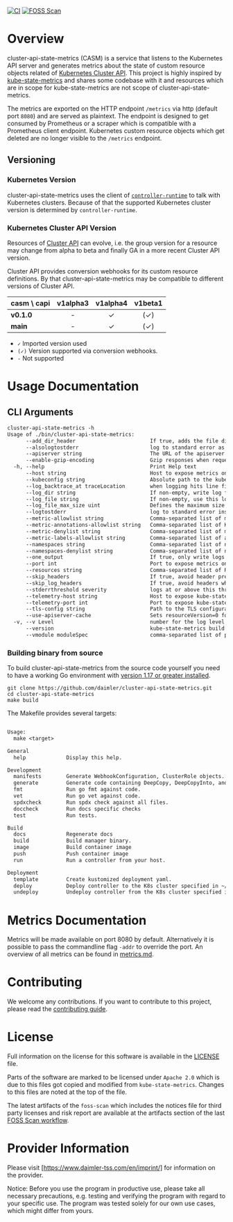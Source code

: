 <!-- SPDX-License-Identifier: MIT -->

[![CI](https://github.com/Daimler/cluster-api-state-metrics/actions/workflows/ci.yaml/badge.svg)](https://github.com/Daimler/cluster-api-state-metrics/actions/workflows/ci.yaml)
[![FOSS Scan](https://github.com/Daimler/cluster-api-state-metrics/actions/workflows/foss.yaml/badge.svg)](https://github.com/Daimler/cluster-api-state-metrics/actions/workflows/foss.yaml)

# Overview

cluster-api-state-metrics (CASM) is a service that listens to the Kubernetes API server and generates metrics about the state of custom resource objects related of [Kubernetes Cluster API].
This project is highly inspired by [kube-state-metrics] and shares some codebase with it and resources which are in scope for kube-state-metrics are not scope of cluster-api-state-metrics.

The metrics are exported on the HTTP endpoint `/metrics` via http (default port `8080`) and are served as plaintext.
The endpoint is designed to get consumed by Prometheus or a scraper which is compatible with a Prometheus client endpoint.
Kubernetes custom resource objects which get deleted are no longer visible to the `/metrics` endpoint.

[Kubernetes Cluster API]: https://cluster-api.sigs.k8s.io/
[kube-state-metrics]: https://github.com/kubernetes/kube-state-metrics

## Versioning

### Kubernetes Version

cluster-api-state-metrics uses the client of [`controller-runtime`] to talk with Kubernetes
clusters.
Because of that the supported Kubernetes cluster version is determined by `controller-runtime`.

[`controller-runtime`]: https://github.com/kubernetes-sigs/controller-runtime

### Kubernetes Cluster API Version

Resources of [Cluster API] can evolve, i.e. the group version for a resource may
change from alpha to beta and finally GA in a more recent Cluster API version.

Cluster API provides conversion webhooks for its custom resource definitions.
By that cluster-api-state-metrics may be compatible to different versions of Cluster API.

| casm \ capi | **v1alpha3** | **v1alpha4** | **v1beta1** |
|-------------|:------------:|:------------:|:-----------:|
| **v0.1.0**  |      -       |      ✓       |     (✓)     |
| **main**    |      -       |      ✓       |     (✓)     |

- `✓` Imported version used
- `(✓)` Version supported via conversion webhooks.
- `-` Not supported

[Cluster API]: https://github.com/kubernetes-sigs/cluster-api

# Usage Documentation

## CLI Arguments

[embedmd]:# (./help.txt)
```txt
cluster-api-state-metrics -h
Usage of ./bin/cluster-api-state-metrics:
      --add_dir_header                        If true, adds the file directory to the header of the log messages
      --alsologtostderr                       log to standard error as well as files
      --apiserver string                      The URL of the apiserver to use
      --enable-gzip-encoding                  Gzip responses when requested by clients via 'Accept-Encoding: gzip' header.
  -h, --help                                  Print Help text
      --host string                           Host to expose metrics on. (default "::")
      --kubeconfig string                     Absolute path to the kubeconfig file
      --log_backtrace_at traceLocation        when logging hits line file:N, emit a stack trace (default :0)
      --log_dir string                        If non-empty, write log files in this directory
      --log_file string                       If non-empty, use this log file
      --log_file_max_size uint                Defines the maximum size a log file can grow to. Unit is megabytes. If the value is 0, the maximum file size is unlimited. (default 1800)
      --logtostderr                           log to standard error instead of files (default true)
      --metric-allowlist string               Comma-separated list of metrics to be exposed. This list comprises of exact metric names and/or regex patterns. The allowlist and denylist are mutually exclusive.
      --metric-annotations-allowlist string   Comma-separated list of Kubernetes annotations keys that will be used in the resource' labels metric. By default the metric contains only name and namespace labels. To include additional annotations provide a list of resource names in their plural form and Kubernetes annotation keys you would like to allow for them (Example: '=namespaces=[kubernetes.io/team,...],pods=[kubernetes.io/team],...)'. A single '*' can be provided per resource instead to allow any annotations, but that has severe performance implications (Example: '=pods=[*]').
      --metric-denylist string                Comma-separated list of metrics not to be enabled. This list comprises of exact metric names and/or regex patterns. The allowlist and denylist are mutually exclusive.
      --metric-labels-allowlist string        Comma-separated list of additional Kubernetes label keys that will be used in the resource' labels metric. By default the metric contains only name and namespace labels. To include additional labels provide a list of resource names in their plural form and Kubernetes label keys you would like to allow for them (Example: '=namespaces=[k8s-label-1,k8s-label-n,...],pods=[app],...)'. A single '*' can be provided per resource instead to allow any labels, but that has severe performance implications (Example: '=pods=[*]').
      --namespaces string                     Comma-separated list of namespaces to be enabled. Defaults to ""
      --namespaces-denylist string            Comma-separated list of namespaces not to be enabled. If namespaces and namespaces-denylist are both set, only namespaces that are excluded in namespaces-denylist will be used.
      --one_output                            If true, only write logs to their native severity level (vs also writing to each lower severity level)
      --port int                              Port to expose metrics on. (default 8080)
      --resources string                      Comma-separated list of Resources to be enabled. Defaults to "clusters,kubeadmcontrolplanes,machinedeployments,machines,machinesets"
      --skip_headers                          If true, avoid header prefixes in the log messages
      --skip_log_headers                      If true, avoid headers when opening log files
      --stderrthreshold severity              logs at or above this threshold go to stderr (default 2)
      --telemetry-host string                 Host to expose kube-state-metrics self metrics on. (default "::")
      --telemetry-port int                    Port to expose kube-state-metrics self metrics on. (default 8081)
      --tls-config string                     Path to the TLS configuration file
      --use-apiserver-cache                   Sets resourceVersion=0 for ListWatch requests, using cached resources from the apiserver instead of an etcd quorum read.
  -v, --v Level                               number for the log level verbosity
      --version                               kube-state-metrics build version information
      --vmodule moduleSpec                    comma-separated list of pattern=N settings for file-filtered logging
```

### Building binary from source

To build cluster-api-state-metrics from the source code yourself you need to have a working Go environment with [version 1.17 or greater installed](https://golang.org/doc/install).

```shell
git clone https://github.com/daimler/cluster-api-state-metrics.git
cd cluster-api-state-metrics
make build
```

The Makefile provides several targets:

[embedmd]:# (./make-help.txt)
```txt

Usage:
  make <target>

General
  help             Display this help.

Development
  manifests        Generate WebhookConfiguration, ClusterRole objects.
  generate         Generate code containing DeepCopy, DeepCopyInto, and DeepCopyObject method implementations.
  fmt              Run go fmt against code.
  vet              Run go vet against code.
  spdxcheck        Run spdx check against all files.
  doccheck         Run docs specific checks
  test             Run tests.

Build
  docs             Regenerate docs
  build            Build manager binary.
  image            Build container image
  push             Push container image
  run              Run a controller from your host.

Deployment
  template         Create kustomized deployment yaml.
  deploy           Deploy controller to the K8s cluster specified in ~/.kube/config.
  undeploy         Undeploy controller from the K8s cluster specified in ~/.kube/config.
```

# Metrics Documentation

Metrics will be made available on port 8080 by default. Alternatively it is possible to pass the commandline flag `-addr` to override the port.
An overview of all metrics can be found in [metrics.md](docs/README.md).

# Contributing

We welcome any contributions.
If you want to contribute to this project, please read the [contributing guide](CONTRIBUTING.md).

# License

Full information on the license for this software is available in the [LICENSE](LICENSE) file.

Parts of the software are marked to be licensed under `Apache 2.0` which is due to this files got copied and modified from `kube-state-metrics`. Changes to this files are noted at the top of the file.

The latest artifacts of the `foss-scan` which includes the notices file for third party licenses and risk report are available at the artifacts section of the last [FOSS Scan workflow](https://github.com/Daimler/cluster-api-state-metrics/actions/workflows/foss.yaml?query=branch%3Amain).

# Provider Information

Please visit [https://www.daimler-tss.com/en/imprint/] for information on the provider.

Notice: Before you use the program in productive use, please take all necessary precautions, e.g. testing and verifying the program with regard to your specific use. The program was tested solely for our own use cases, which might differ from yours.

[https://www.daimler-tss.com/en/imprint/]: https://www.daimler-tss.com/en/imprint/

